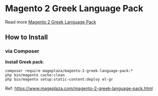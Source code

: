 # Magento 2 Greek Language Pack

Read more [Magento 2 Greek Language Pack](https://www.mageplaza.com/magento-2-greek-language-pack.html)

## How to Install


### via Composer

**Install Greek pack**:

```
composer require mageplaza/magento-2-greek-language-pack:*
php bin/magento cache:clean
php bin/magento setup:static-content:deploy el-gr

```


Ref: https://www.mageplaza.com/magento-2-greek-language-pack.html
